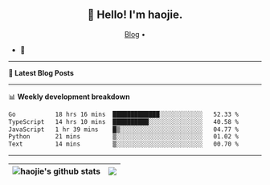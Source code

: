 <h2 align="center">👋 Hello! I'm haojie.</h2>
<p align="center">
  <a href="https://aoyouer.com">Blog</a> •
</p>


- 🔭 


-------

**📝 Latest Blog Posts**


-------

📊 **Weekly development breakdown**
<!--START_SECTION:waka-->

```txt
Go           18 hrs 16 mins  █████████████░░░░░░░░░░░░   52.33 %
TypeScript   14 hrs 10 mins  ██████████░░░░░░░░░░░░░░░   40.58 %
JavaScript   1 hr 39 mins    █▒░░░░░░░░░░░░░░░░░░░░░░░   04.77 %
Python       21 mins         ▒░░░░░░░░░░░░░░░░░░░░░░░░   01.02 %
Text         14 mins         ▒░░░░░░░░░░░░░░░░░░░░░░░░   00.70 %
```

<!--END_SECTION:waka-->

-------



| <img align="center" src="https://github-readme-stats.vercel.app/api?username=haojie06&show_icons=true&theme=graywhite&show_icons=true&count_private=true&include_all_commits=true&hide_border=true" alt="haojie's github stats" /> | <img align="center" src="https://github-readme-stats.vercel.app/api/top-langs/?username=haojie06&layout=compact&theme=graywhite&hide_border=true&hide=css,html" /> |
| ------------- | ------------- |


